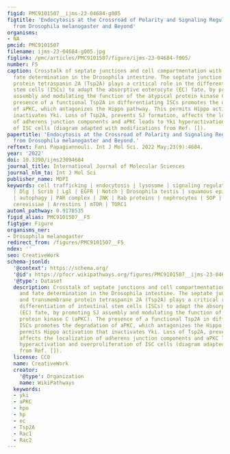 ```yaml
---
figid: PMC9101507__ijms-23-04684-g005
figtitle: 'Endocytosis at the Crossroad of Polarity and Signaling Regulation: Learning
  from Drosophila melanogaster and Beyond'
organisms:
- NA
pmcid: PMC9101507
filename: ijms-23-04684-g005.jpg
figlink: /pmc/articles/PMC9101507/figure/ijms-23-04684-f005/
number: F5
caption: Crosstalk of septate junctions and cell compartmentation with signaling and
  fate determination in the Drosophila intestine. The septate junction (SJ) and transmembrane
  protein tetraspanin 2A (Tsp2A) plays a critical role in the differentiation of intestinal
  stem cells (ISCs) to adapt the absorptive enterocyte (EC) fate, by promoting SJ
  assembly and modulating the function of the atypical protein kinase C (aPKC). The
  presence of a functional Tsp2A in differentiating ISCs promotes the degradation
  of aPKC, which antagonizes the Hippo pathway. This permits Hippo activation that
  inactivates Yki. Loss of Tsp2A, prevents SJ formation, affects the localization
  of adherens junction components and aPKC leads to Yki hyperactivation and overproliferation
  of ISC cells (diagram adapted with modifications from Ref. []).
papertitle: 'Endocytosis at the Crossroad of Polarity and Signaling Regulation: Learning
  from Drosophila melanogaster and Beyond.'
reftext: Fani Papagiannouli. Int J Mol Sci. 2022 May;23(9):4684.
year: '2022'
doi: 10.3390/ijms23094684
journal_title: International Journal of Molecular Sciences
journal_nlm_ta: Int J Mol Sci
publisher_name: MDPI
keywords: cell trafficking | endocytosis | lysosome | signaling regulation | polarity
  | Dlg | Scrib | Lgl | EGFR | Notch | Drosophila testis | squamous epithelia | intestine
  | autophagy | PAR complex | JNK | Rab proteins | nephrocytes | SOP | Saccharomyces
  cerevisiae | Arrestins | mTOR | TORC1
automl_pathway: 0.9178535
figid_alias: PMC9101507__F5
figtype: Figure
organisms_ner:
- Drosophila melanogaster
redirect_from: /figures/PMC9101507__F5
ndex: ''
seo: CreativeWork
schema-jsonld:
  '@context': https://schema.org/
  '@id': https://pfocr.wikipathways.org/figures/PMC9101507__ijms-23-04684-g005.html
  '@type': Dataset
  description: Crosstalk of septate junctions and cell compartmentation with signaling
    and fate determination in the Drosophila intestine. The septate junction (SJ)
    and transmembrane protein tetraspanin 2A (Tsp2A) plays a critical role in the
    differentiation of intestinal stem cells (ISCs) to adapt the absorptive enterocyte
    (EC) fate, by promoting SJ assembly and modulating the function of the atypical
    protein kinase C (aPKC). The presence of a functional Tsp2A in differentiating
    ISCs promotes the degradation of aPKC, which antagonizes the Hippo pathway. This
    permits Hippo activation that inactivates Yki. Loss of Tsp2A, prevents SJ formation,
    affects the localization of adherens junction components and aPKC leads to Yki
    hyperactivation and overproliferation of ISC cells (diagram adapted with modifications
    from Ref. []).
  license: CC0
  name: CreativeWork
  creator:
    '@type': Organization
    name: WikiPathways
  keywords:
  - yki
  - aPKC
  - hpo
  - hp
  - ec
  - Tsp2A
  - Rac1
  - Rac2
---
```

